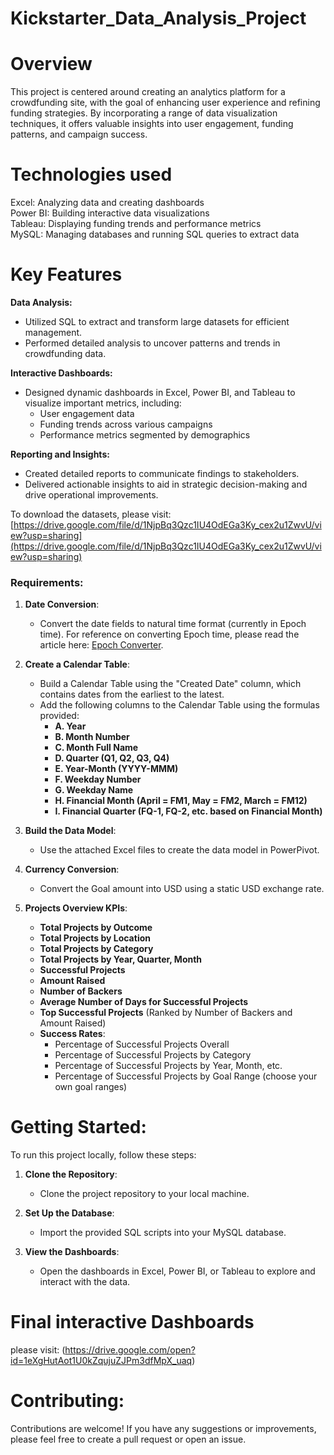 # Kickstarter_Data_Analysis_Project
# Overview
This project is centered around creating an analytics platform for a crowdfunding site, with the goal of enhancing user experience and refining funding strategies. By incorporating a range of data visualization techniques, it offers valuable insights into user engagement, funding patterns, and campaign success.
# Technologies used 
Excel: Analyzing data and creating dashboards  
Power BI: Building interactive data visualizations  
Tableau: Displaying funding trends and performance metrics  
MySQL: Managing databases and running SQL queries to extract data
# Key Features 
**Data Analysis:**  
- Utilized SQL to extract and transform large datasets for efficient management.  
- Performed detailed analysis to uncover patterns and trends in crowdfunding data.

**Interactive Dashboards:**  
- Designed dynamic dashboards in Excel, Power BI, and Tableau to visualize important metrics, including:  
  - User engagement data  
  - Funding trends across various campaigns  
  - Performance metrics segmented by demographics

**Reporting and Insights:**  
- Created detailed reports to communicate findings to stakeholders.  
- Delivered actionable insights to aid in strategic decision-making and drive operational improvements.

To download the datasets, please visit: [https://drive.google.com/file/d/1NjpBq3Qzc1IU4OdEGa3Ky_cex2u1ZwvU/view?usp=sharing](https://drive.google.com/file/d/1NjpBq3Qzc1IU4OdEGa3Ky_cex2u1ZwvU/view?usp=sharing)

### Requirements:

1. **Date Conversion**:  
   - Convert the date fields to natural time format (currently in Epoch time). For reference on converting Epoch time, please read the article here: [Epoch Converter](https://www.epochconverter.com/).

2. **Create a Calendar Table**:  
   - Build a Calendar Table using the "Created Date" column, which contains dates from the earliest to the latest.  
   - Add the following columns to the Calendar Table using the formulas provided:  
     - **A. Year**  
     - **B. Month Number**  
     - **C. Month Full Name**  
     - **D. Quarter (Q1, Q2, Q3, Q4)**  
     - **E. Year-Month (YYYY-MMM)**  
     - **F. Weekday Number**  
     - **G. Weekday Name**  
     - **H. Financial Month (April = FM1, May = FM2, March = FM12)**  
     - **I. Financial Quarter (FQ-1, FQ-2, etc. based on Financial Month)**

3. **Build the Data Model**:  
   - Use the attached Excel files to create the data model in PowerPivot.

4. **Currency Conversion**:  
   - Convert the Goal amount into USD using a static USD exchange rate.

5. **Projects Overview KPIs**:  
   - **Total Projects by Outcome**  
   - **Total Projects by Location**  
   - **Total Projects by Category**  
   - **Total Projects by Year, Quarter, Month**  
   - **Successful Projects**  
   - **Amount Raised**  
   - **Number of Backers**  
   - **Average Number of Days for Successful Projects**  
   - **Top Successful Projects** (Ranked by Number of Backers and Amount Raised)  
   - **Success Rates**:  
     - Percentage of Successful Projects Overall  
     - Percentage of Successful Projects by Category  
     - Percentage of Successful Projects by Year, Month, etc.  
     - Percentage of Successful Projects by Goal Range (choose your own goal ranges)

# Getting Started:

To run this project locally, follow these steps:

1. **Clone the Repository**:  
   - Clone the project repository to your local machine.

2. **Set Up the Database**:  
   - Import the provided SQL scripts into your MySQL database.

3. **View the Dashboards**:  
   - Open the dashboards in Excel, Power BI, or Tableau to explore and interact with the data.

# Final interactive Dashboards
please visit:
(https://drive.google.com/open?id=1eXgHutAot1U0kZqujuZJPm3dfMpX_uaq)

# Contributing:

Contributions are welcome! If you have any suggestions or improvements, please feel free to create a pull request or open an issue.
